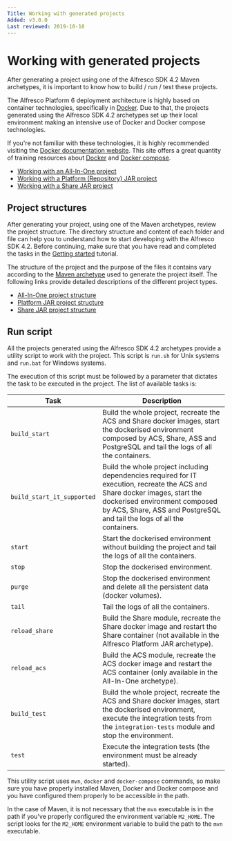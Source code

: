 ```yaml
---
Title: Working with generated projects
Added: v3.0.0
Last reviewed: 2019-10-18
---
```

# Working with generated projects

After generating a project using one of the Alfresco SDK 4.2 Maven archetypes, it is important to know how to build / run / test these projects.

The Alfresco Platform 6 deployment architecture is highly based on container technologies, specifically in [Docker](http://docs.alfresco.com/6.0/concepts/master-deploy.html). 
Due to that, the projects generated using the Alfresco SDK 4.2 archetypes set up their local environment making an intensive use of Docker and Docker compose 
technologies.

If you're not familiar with these technologies, it is highly recommended visiting the [Docker documentation website](https://docs.docker.com). This site offers
a great quantity of training resources about [Docker](https://docs.docker.com/get-started/) and [Docker compose](https://docs.docker.com/compose/gettingstarted/).

* [Working with an All-In-One project](working-with-aio.md)
* [Working with a Platform (Repository) JAR project](working-with-platform.md)
* [Working with a Share JAR project](working-with-share.md)

## Project structures

After generating your project, using one of the Maven archetypes, review the project structure. The directory structure and content of each folder and file 
can help you to understand how to start developing with the Alfresco SDK 4.2. Before continuing, make sure that you have read and completed the tasks in the 
[Getting started](../getting-started.md) tutorial.

The structure of the project and the purpose of the files it contains vary according to the [Maven archetype](../mvn-archetypes.md) used to generate the project 
itself. The following links provide detailed descriptions of the different project types.

* [All-In-One project structure](structure-aio.md)
* [Platform JAR project structure](structure-platform.md)
* [Share JAR project structure](structure-share.md)

## Run script

All the projects generated using the Alfresco SDK 4.2 archetypes provide a utility script to work with the project. This script is `run.sh` for Unix systems
and `run.bat` for Windows systems.

The execution of this script must be followed by a parameter that dictates the task to be executed in the project. The list of available tasks is:

Task | Description
--- | ---
`build_start` | Build the whole project, recreate the ACS and Share docker images, start the dockerised environment composed by ACS, Share, ASS and PostgreSQL and tail the logs of all the containers.
`build_start_it_supported` | Build the whole project including dependencies required for IT execution, recreate the ACS and Share docker images, start the dockerised environment composed by ACS, Share, ASS and PostgreSQL and tail the logs of all the containers.
`start` | Start the dockerised environment without building the project and tail the logs of all the containers.
`stop` | Stop the dockerised environment.
`purge` | Stop the dockerised environment and delete all the persistent data (docker volumes).
`tail` | Tail the logs of all the containers.
`reload_share` | Build the Share module, recreate the Share docker image and restart the Share container (not available in the Alfresco Platform JAR archetype).
`reload_acs` | Build the ACS module, recreate the ACS docker image and restart the ACS container (only available in the All-In-One archetype).
`build_test` | Build the whole project, recreate the ACS and Share docker images, start the dockerised environment, execute the integration tests from the `integration-tests` module and stop the environment.
`test` | Execute the integration tests (the environment must be already started).

This utility script uses `mvn`, `docker` and `docker-compose` commands, so make sure you have properly installed Maven, Docker and Docker compose and you have 
configured them properly to be accessible in the path.

In the case of Maven, it is not necessary that the `mvn` executable is in the path if you've properly configured the environment variable `M2_HOME`. The script
looks for the `M2_HOME` environment variable to build the path to the `mvn` executable. 
